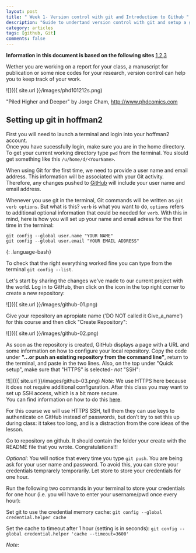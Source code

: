 ```yaml
---
layout: post
title: " Week 1- Version control with git and Introduction to Github "
description: "Guide to undertand version control with git and setup a github account"
category: articles
tags: [github, Git]
comments: false
---
```

**Information in this document is based on the following sites** [1](https://www.hoffman2.idre.ucla.edu),[2](http://swcarpentry.github.io/git-novice/),[3](https://eeb177-w17.github.io)  

Wether you are working on a report for your class, a manuscript for publication or some nice codes for your research, version control can help you to keep track of your work.

![]({{ site.url }}/images/phd101212s.png)

"Piled Higher and Deeper" by Jorge Cham, http://www.phdcomics.com


## Setting up git in hoffman2
First you will need to launch a terminal and login into your hoffman2 account.  
Once you have sucessfully login, make sure you are in the home directory.
To get your current working directory type `pwd` from the terminal. You slould get
something like this `/u/home/d/<YourName>`.  

When using Git for the first time, we need to provide a user name and email address.
This information will be associated with your Git activity. Therefore, any
changes pushed to [GitHub](https://github.com/) will include your user name and email address.

Whenever you use git in the terminal, Git commands will be written as `git verb options`. But what is this?
`verb` is what you want to do, `options` refers to additional optional information that could be needed for `verb`. With this in mind, here is how you will set up your
name and email adress for the first time in the terminal:

~~~
git config --global user.name "YOUR NAME"
git config --global user.email "YOUR EMAIL ADDRESS"
~~~
{: .language-bash}

To check that the right everything worked fine you can type from the terminal `git config --list`.   

Let's start by sharing the changes we've made to our current project with the
world.  Log in to GitHub, then click on the icon in the top right corner to
create a new repository:

![]({{ site.url }}/images/github-01.png)

Give your repository an apropiate name ('DO NOT called it Give_a_name') for this course and then click "Create Repository":

![]({{ site.url }}/images/github-02.png)

As soon as the repository is created, GitHub displays a page with a URL and some
information on how to configure your local repository. Copy the code under 
**"…or push an existing repository from the command line"**,
return to the terminal, and paste in the two lines. Also, on the top under "Quick setup", 
make sure that "HTTPS" is selected- *not* "SSH":

!![]({{ site.url }}/images/github-03.png)
*Note*: We use HTTPS here because it does not require additional configuration. 
After this class you may want to set up SSH access, which is a bit more secure.  
You can find information on how to do this [here](https://help.github.com/en/articles/connecting-to-github-with-ssh).

For this course we will use HTTPS SSH, tell them they can use keys to authenticate on GitHub instead of passwords, but don’t try to set this up during class: it takes too long, and is a distraction from the core ideas of the lesson.


Go to repository on github. It should contain the folder your create with 
the README file that you wrote. Congratulations!!!


*Optional*: You will notice that every time you type
`git push`. You are being ask for your user name and password. 
To avoid this, you can store your credentials temprarely temporarily. 
Let store to store your credentials for one hour. 

Run the following two commands in your terminal
to store your credentials for one hour
(i.e. you will have to enter your username/pwd once every hour):

Set git to use the credential memory cache:
`git config --global credential.helper cache`

Set the cache to timeout after 1 hour (setting is in seconds):
`git config --global credential.helper 'cache --timeout=3600'`

*Note*: 
